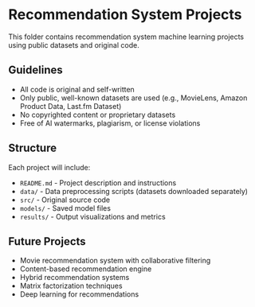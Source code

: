 # Recommendation System Projects

This folder contains recommendation system machine learning projects using public datasets and original code.

## Guidelines
- All code is original and self-written
- Only public, well-known datasets are used (e.g., MovieLens, Amazon Product Data, Last.fm Dataset)
- No copyrighted content or proprietary datasets
- Free of AI watermarks, plagiarism, or license violations

## Structure
Each project will include:
- `README.md` - Project description and instructions
- `data/` - Data preprocessing scripts (datasets downloaded separately)
- `src/` - Original source code
- `models/` - Saved model files
- `results/` - Output visualizations and metrics

## Future Projects
- Movie recommendation system with collaborative filtering
- Content-based recommendation engine
- Hybrid recommendation systems
- Matrix factorization techniques
- Deep learning for recommendations
